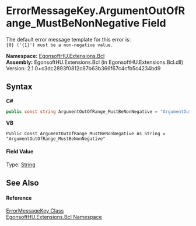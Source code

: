 # ErrorMessageKey.ArgumentOutOfRange_MustBeNonNegative Field
 

The default error message template for this error is:<br />`{0} ('{1}') must be a non-negative value.`

**Namespace:**&nbsp;<a href="N_EgonsoftHU_Extensions_Bcl.md">EgonsoftHU.Extensions.Bcl</a><br />**Assembly:**&nbsp;EgonsoftHU.Extensions.Bcl (in EgonsoftHU.Extensions.Bcl.dll) Version: 2.1.0+c3dc2893f0812c87b63b366f67c4cfb5c4234bd9

## Syntax

**C#**<br />
``` C#
public const string ArgumentOutOfRange_MustBeNonNegative = "ArgumentOutOfRange_MustBeNonNegative"
```

**VB**<br />
``` VB
Public Const ArgumentOutOfRange_MustBeNonNegative As String = "ArgumentOutOfRange_MustBeNonNegative"
```


#### Field Value
Type: <a href="https://learn.microsoft.com/dotnet/api/system.string" target="_blank" rel="noopener noreferrer">String</a>

## See Also


#### Reference
<a href="T_EgonsoftHU_Extensions_Bcl_ErrorMessageKey.md">ErrorMessageKey Class</a><br /><a href="N_EgonsoftHU_Extensions_Bcl.md">EgonsoftHU.Extensions.Bcl Namespace</a><br />